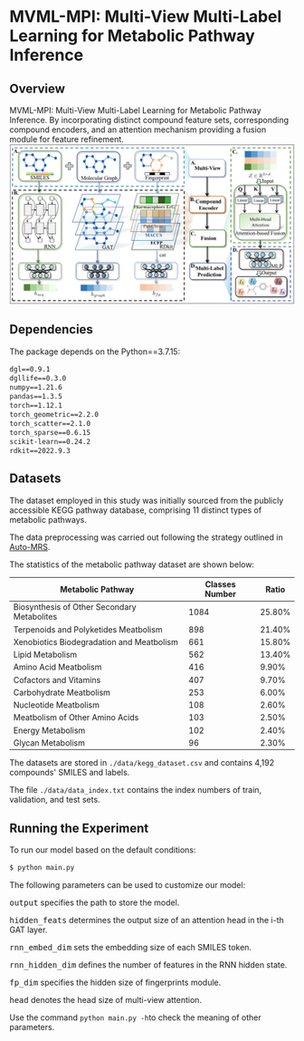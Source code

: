 # MVML-MPI: Multi-View Multi-Label Learning for Metabolic Pathway Inference

## Overview
MVML-MPI: Multi-View Multi-Label Learning for Metabolic Pathway Inference. By incorporating distinct compound feature sets, corresponding compound encoders, and an attention mechanism providing a fusion module for feature refinement.
![image](./img/MVML-MPI.png)

## Dependencies
The package depends on the Python==3.7.15:
```
dgl==0.9.1
dgllife==0.3.0
numpy==1.21.6
pandas==1.3.5
torch==1.12.1
torch_geometric==2.2.0
torch_scatter==2.1.0
torch_sparse==0.6.15 
scikit-learn==0.24.2  
rdkit==2022.9.3
```

## Datasets
The dataset employed in this study was initially sourced from the publicly accessible KEGG pathway database, comprising 11 distinct types of metabolic pathways.

The data preprocessing was carried out following the strategy outlined in [Auto-MRS](https://github.com/AutoMachine0/Auto-MSR).

The statistics of the metabolic pathway dataset are shown below:

| Metabolic Pathway                  | Classes Number | Ratio |
|---------------------------------------------|-------------------------|----------------|
| Biosynthesis of Other Secondary Metabolites | 1084                    | 25.80%         |
| Terpenoids and Polyketides Meatbolism       | 898                     | 21.40%         |
| Xenobiotics Biodegradation and Meatbolism   | 661                     | 15.80%         |
| Lipid Metabolism                            | 562                     | 13.40%         |
| Amino Acid Meatbolism                       | 416                     | 9.90%          |
| Cofactors and Vitamins                      | 407                     | 9.70%          |
| Carbohydrate Meatbolism                     | 253                     | 6.00%          |
| Nucleotide Meatbolism                       | 108                     | 2.60%          |
| Meatbolism of Other Amino Acids             | 103                     | 2.50%          |
| Energy Metabolism                           | 102                     | 2.40%          |
| Glycan Metabolism                           | 96                      | 2.30%          |


The datasets are stored in ```./data/kegg_dataset.csv``` and contains 4,192 compounds' SMILES and labels.

The file ```./data/data_index.txt``` contains the index numbers of train, validation, and test sets.

## Running the Experiment
To run our model based on the default conditions:
```bash
$ python main.py 
```
The following parameters can be used to customize our model:

<kbd>output</kbd> specifies the path to store the model. 

<kbd>hidden_feats</kbd> determines the output size of an attention head in the i-th GAT layer.

<kbd>rnn_embed_dim</kbd> sets the embedding size of each SMILES token.

<kbd>rnn_hidden_dim</kbd> defines the number of features in the RNN hidden state.

<kbd>fp_dim</kbd> specifies the hidden size of fingerprints module.

<kbd>head</kbd> denotes the head size of multi-view attention.


Use the command <code>python main.py -h</code>to check the meaning of other parameters.
